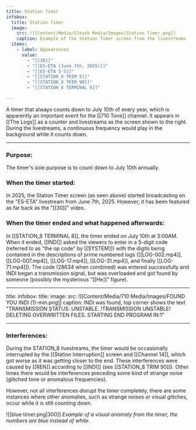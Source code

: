 ```yaml
---
title: Station Timer
infobox:
  title: Station Timer
  image:
    src: ![[Content/Media/Sleuth Media/Images/Station Timer.png]]
    caption: Example of the Station Timer screen from the livestreams
  items:
    - label: Appearances
      value:
        - "[[30]]"
        - "[[ES-ETA (June 7th, 2025)]]"
        - "[[ES-ETA 5-5]]"
        - "[[STATION_8 TRIM 5]]"
        - "[[STATION_8 TRIM 90]]"
        - "[[STATION_8 TERMINAL 8]]"

---
```


A timer that always counts down to July 10th of every year, which is apparently an important event for the [[710 Tone]] channel. It appears in [[The Logs]] as a counter and livestreams as the screen shown to the right. During the livestreams, a continuous frequency would play in the background while it counts down.

---
### Purpose:

The timer's sole purpose is to count down to July 10th annually.

### When the timer started:

In 2025, the Station Timer screen (as seen above) started broadcasting on the "ES-ETA" livestream from June 7th, 2025. However, it has been featured as far back as the "[[30]]" video.

### When the timer ended and what happened afterwards:

In [[STATION_8 TERMINAL 8]], the timer ended on July 10th at 3:00AM. When it ended, [[INDI]] asked the viewers to enter in a 5-digit code (referred to as "the op code" by [[SYSTEM]]) with the digits being contained in the descriptions of prime numbered logs ([[LOG-002.mp4]], [[LOG-007.mp4]], [[LOG-17.mp4]], [[LOG-31.mp4]], and finally [[LOG-71.mp4]]). The code (28634 when combined) was entered successfully and INDI began a transmission signal, but was overloaded and got found by someone (possibly the mysterious "[[He]]" figure).

---
title: 
infobox:
  title: 
  image:
    src: ![[Content/Media/710 Media/Images/FOUND YOU INDI (1)-min.png]]
    caption: INDI was found, top corner shows the text "TRANSMISSION STATUS: UNSTABLE. !TRANSMISSION UNSTABLE! DELETING OVERWRITTEN FILES. STARTING END PROGRAM IN:1"

---

### Interferences:

During the STATION_8 livestreams, the timer would be occasionally interrupted by the [[Station Interruption]] screen and [[Channel 14]], which got worse as it was getting closer to the end. These interferences were caused by [[REN]] according to [[INDI]] (see [[STATION_8 TRIM 90]]). Other times there would be interferences preceding some kind of strange noise (glitched tone or anomalous frequencies).

However, not all interferences disrupt the timer completely, there are some instances where other anomalies, such as strange noises or visual glitches, occur while it is still counting down.

![[blue timer.png|300]]
_Example of a visual anomaly from the timer, the numbers are blue instead of white._